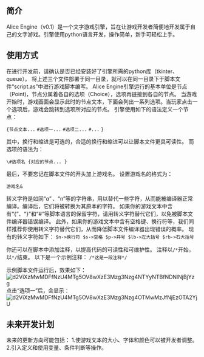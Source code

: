 ##  简介

Alice Engine（v0.1）是一个文字游戏引擎，旨在让游戏开发者简便地开发属于自己的文字游戏。引擎使用python语言开发，操作简单，新手可轻松上手。

## 使用方式

在进行开发前，请确认是否已经安装好了引擎所需的python库（tkinter、queue）。
将上述三个文件部署于同一目录，就可以在同一目录下于脚本文件“script.as”中进行游戏脚本编写。
Alice Engine引擎运行的基本单位是节点（Point)，节点分属着各自的选项（Choice），选项再链接到各自的节点。
当游戏开始时，游戏画面会显示此时的节点文本，下面会列出一系列选项。当玩家点击一个选项后，游戏会跳转到选项所对应的节点。
引擎使用如下的语法定义一个节点：

`{节点文本...`
`#选项一...`
`#选项二...`
`#...`
`}`

其中，换行和缩进是可选的，合适的换行和缩进可以让脚本文件更具可读性。
而选项的语法为：

`\#选项名
{对应的节点...
}`

最后，不要忘记在脚本文件的开头加上游戏名。
设置游戏名的格式为：

`游戏名&`

转义字符是如同“$a”、“$n”等的字符串，用以替代一些字符，从而能被编译器正常编译。编译后，它们将被转换为其原本的字符。
如果你的游戏文本中含有“{”、“}”和“#”等脚本语言的保留字符，请用转义字符替代它们，以免被脚本文件编译器错误编译。
此外，如果你的游戏文本中含有空格键、换行符等，我们同样推荐你使用转义字符替代它们，从而降低脚本文件编译器出现错误的概率。
现有的转义字符如下：
`$n->换行符
$s->空格
$p->井号
$lb->左大括号
$rb->右大括号`

你还可以在脚本中添加注释，以提高代码的可读性和可维护性。
注释以`/*`开始，以`*/`结束。
以下是一个示例注释：
`/*这是一段注释*/`

示例脚本文件运行后，效果如下：
![d2ViXzMwMDFfNzU4MTg5OV8wXzE3Mzg3Nzg4NTYyNTBfNDNlNjBjYzg](https://github.com/user-attachments/assets/a84f1a88-648a-453a-8b80-2fad4ac434df)
点击“选项一”后，会显示：
![d2ViXzMwMDFfNzU4MTg5OV8wXzE3Mzg3Nzg4OTMwMzJfNjEzOTA2YjU](https://github.com/user-attachments/assets/c1cc9519-00e8-4e44-acb0-48ae9c8d4fe5)

## 未来开发计划

未来的更新方向可能包括：
1.使游戏文本的大小、字体和颜色可以被开发者调整。
2.引入定义和使用变量、条件判断等操作。
